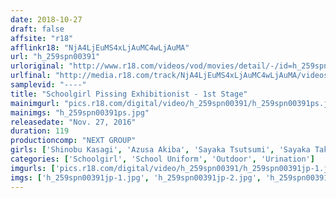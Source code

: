 ```yaml
---
date: 2018-10-27
draft: false
affsite: "r18"
afflinkr18: "NjA4LjEuMS4xLjAuMC4wLjAuMA"
url: "h_259spn00391"
urloriginal: "http://www.r18.com/videos/vod/movies/detail/-/id=h_259spn00391"
urlfinal: "http://media.r18.com/track/NjA4LjEuMS4xLjAuMC4wLjAuMA/videos/vod/movies/detail/-/id=h_259spn00391"
samplevid: "----"
title: "Schoolgirl Pissing Exhibitionist - 1st Stage"
mainimgurl: "pics.r18.com/digital/video/h_259spn00391/h_259spn00391ps.jpg"
mainimgs: "h_259spn00391ps.jpg"
releasedate: "Nov. 27, 2016"
duration: 119
productioncomp: "NEXT GROUP"
girls: ['Shinobu Kasagi', 'Azusa Akiba', 'Sayaka Tsutsumi', 'Sayaka Takeuchi', 'Azumi Kikugawa', 'Momoko Tabata']
categories: ['Schoolgirl', 'School Uniform', 'Outdoor', 'Urination']
imgurls: ['pics.r18.com/digital/video/h_259spn00391/h_259spn00391jp-1.jpg', 'pics.r18.com/digital/video/h_259spn00391/h_259spn00391jp-2.jpg', 'pics.r18.com/digital/video/h_259spn00391/h_259spn00391jp-3.jpg', 'pics.r18.com/digital/video/h_259spn00391/h_259spn00391jp-4.jpg', 'pics.r18.com/digital/video/h_259spn00391/h_259spn00391jp-5.jpg', 'pics.r18.com/digital/video/h_259spn00391/h_259spn00391jp-6.jpg', 'pics.r18.com/digital/video/h_259spn00391/h_259spn00391jp-7.jpg', 'pics.r18.com/digital/video/h_259spn00391/h_259spn00391jp-8.jpg', 'pics.r18.com/digital/video/h_259spn00391/h_259spn00391jp-9.jpg', 'pics.r18.com/digital/video/h_259spn00391/h_259spn00391jp-10.jpg', 'pics.r18.com/digital/video/h_259spn00391/h_259spn00391jp-11.jpg', 'pics.r18.com/digital/video/h_259spn00391/h_259spn00391jp-12.jpg', 'pics.r18.com/digital/video/h_259spn00391/h_259spn00391jp-13.jpg', 'pics.r18.com/digital/video/h_259spn00391/h_259spn00391jp-14.jpg', 'pics.r18.com/digital/video/h_259spn00391/h_259spn00391jp-15.jpg', 'pics.r18.com/digital/video/h_259spn00391/h_259spn00391jp-16.jpg', 'pics.r18.com/digital/video/h_259spn00391/h_259spn00391jp-17.jpg', 'pics.r18.com/digital/video/h_259spn00391/h_259spn00391jp-18.jpg', 'pics.r18.com/digital/video/h_259spn00391/h_259spn00391jp-19.jpg', 'pics.r18.com/digital/video/h_259spn00391/h_259spn00391jp-20.jpg']
imgs: ['h_259spn00391jp-1.jpg', 'h_259spn00391jp-2.jpg', 'h_259spn00391jp-3.jpg', 'h_259spn00391jp-4.jpg', 'h_259spn00391jp-5.jpg', 'h_259spn00391jp-6.jpg', 'h_259spn00391jp-7.jpg', 'h_259spn00391jp-8.jpg', 'h_259spn00391jp-9.jpg', 'h_259spn00391jp-10.jpg', 'h_259spn00391jp-11.jpg', 'h_259spn00391jp-12.jpg', 'h_259spn00391jp-13.jpg', 'h_259spn00391jp-14.jpg', 'h_259spn00391jp-15.jpg', 'h_259spn00391jp-16.jpg', 'h_259spn00391jp-17.jpg', 'h_259spn00391jp-18.jpg', 'h_259spn00391jp-19.jpg', 'h_259spn00391jp-20.jpg']
---
```

